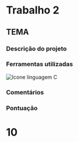 # Trabalho 2
## TEMA

### Descrição do projeto

### Ferramentas utilizadas

![Icone linguagem C]()

### Comentários

### Pontuação
# 10